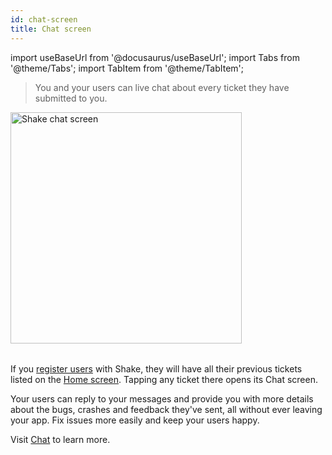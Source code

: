 ```yaml
---
id: chat-screen
title: Chat screen
---
```

import useBaseUrl from '@docusaurus/useBaseUrl';
import Tabs from '@theme/Tabs';
import TabItem from '@theme/TabItem';

>You and your users can live chat about every ticket they have submitted to you.

<table class="media-container mt-50 mb-30">
 <img
   alt="Shake chat screen"
  width="370"
  src={useBaseUrl('screens/android-chat-screen@2x.png')}
 />
 </table>
 

If you [register users](/android/users/register-user) with Shake, they will have all their previous tickets listed on the [Home screen](/android/shake-ui/home-screen).
Tapping any ticket there opens its Chat screen.

Your users can reply to your messages and provide you with more details 
about the bugs, crashes and feedback they've sent, all without ever leaving your app.
Fix issues more easily and keep your users happy.

Visit [Chat](/android/users/chat/) to learn more.